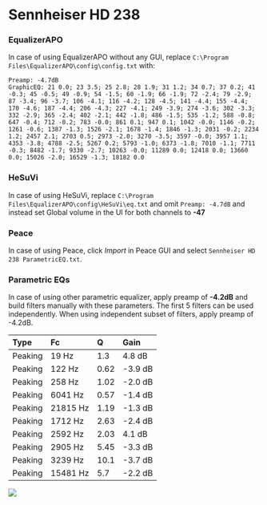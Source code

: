 # Sennheiser HD 238

### EqualizerAPO
In case of using EqualizerAPO without any GUI, replace `C:\Program Files\EqualizerAPO\config\config.txt`
with:
```
Preamp: -4.7dB
GraphicEQ: 21 0.0; 23 3.5; 25 2.8; 28 1.9; 31 1.2; 34 0.7; 37 0.2; 41 -0.3; 45 -0.5; 49 -0.9; 54 -1.5; 60 -1.9; 66 -1.9; 72 -2.4; 79 -2.9; 87 -3.4; 96 -3.7; 106 -4.1; 116 -4.2; 128 -4.5; 141 -4.4; 155 -4.4; 170 -4.6; 187 -4.4; 206 -4.3; 227 -4.1; 249 -3.9; 274 -3.6; 302 -3.3; 332 -2.9; 365 -2.4; 402 -2.1; 442 -1.8; 486 -1.5; 535 -1.2; 588 -0.8; 647 -0.4; 712 -0.2; 783 -0.0; 861 0.1; 947 0.1; 1042 -0.0; 1146 -0.2; 1261 -0.6; 1387 -1.3; 1526 -2.1; 1678 -1.4; 1846 -1.3; 2031 -0.2; 2234 1.2; 2457 2.1; 2703 0.5; 2973 -2.0; 3270 -3.5; 3597 -0.0; 3957 1.1; 4353 -3.8; 4788 -2.5; 5267 0.2; 5793 -1.0; 6373 -1.8; 7010 -1.1; 7711 -0.3; 8482 -1.7; 9330 -2.7; 10263 -0.0; 11289 0.0; 12418 0.0; 13660 0.0; 15026 -2.0; 16529 -1.3; 18182 0.0
```

### HeSuVi
In case of using HeSuVi, replace `C:\Program Files\EqualizerAPO\config\HeSuVi\eq.txt` and omit `Preamp:
-4.7dB` and instead set Global volume in the UI for both channels to **-47**

### Peace
In case of using Peace, click *Import* in Peace GUI and select `Sennheiser HD 238 ParametricEQ.txt`.

### Parametric EQs
In case of using other parametric equalizer, apply preamp of **-4.2dB** and build filters manually
with these parameters. The first 5 filters can be used independently.
When using independent subset of filters, apply preamp of -4.2dB.

| Type    | Fc       |     Q | Gain    |
|:--------|:---------|:------|:--------|
| Peaking | 19 Hz    |  1.3  | 4.8 dB  |
| Peaking | 122 Hz   |  0.62 | -3.9 dB |
| Peaking | 258 Hz   |  1.02 | -2.0 dB |
| Peaking | 6041 Hz  |  0.57 | -1.4 dB |
| Peaking | 21815 Hz |  1.19 | -1.3 dB |
| Peaking | 1712 Hz  |  2.63 | -2.4 dB |
| Peaking | 2592 Hz  |  2.03 | 4.1 dB  |
| Peaking | 2905 Hz  |  5.45 | -3.3 dB |
| Peaking | 3239 Hz  | 10.1  | -3.7 dB |
| Peaking | 15481 Hz |  5.7  | -2.2 dB |

![](https://raw.githubusercontent.com/jaakkopasanen/AutoEq/master/results/headphonecom/sbaf-serious/Sennheiser%20HD%20238/Sennheiser%20HD%20238.png)